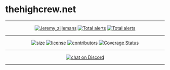 # thehighcrew.net
___
<p align="center">
    <a href="#">
        <img src="https://img.shields.io/badge/Maintainer-Jeremy_Zijlemans-ac06b6?style=for-the-badge"
            alt="Jeremy_zijlemans"/></a>
    <a href="#">
        <img src="https://img.shields.io/badge/Maintainer-Bradd_Evans-000580?style=for-the-badge"
            alt="Total alerts"/></a>
    <a href="#">
        <img src="https://img.shields.io/badge/Maintainer-Death0328-b6061e?style=for-the-badge"
            alt="Total alerts"/></a>
</p>

___

<p align="center">
    <a href="#">
        <img src="https://img.shields.io/github/languages/code-size/The-High-Crew/thehighcrew.net?logo=Acclaim&style=for-the-badge"
            alt="size"></a>
    <a href="#">
        <img src="https://img.shields.io/github/license/The-High-Crew/TheHighCrew.net?logo=GNU&style=for-the-badge"
            alt="license"></a>
    <a href="#">
        <img src="https://img.shields.io/github/contributors/The-High-Crew/TheHighCrew.net?logo=github&style=for-the-badge"  alt="contributors"/></a>
    <a href='https://coveralls.io/github/The-High-Crew/thehighcrew.net?branch=main'><img src='https://coveralls.io/repos/github/The-High-Crew/thehighcrew.net/badge.svg?branch=main' alt='Coverage Status' /></a>
</p>

___

<p align="center">
        <a href="https://discord.gg/he9JEByAGt">
        <img src="https://img.shields.io/discord/852715668796473384?logo=discord&style=for-the-badge"
            alt="chat on Discord"></a>
</p>

___
